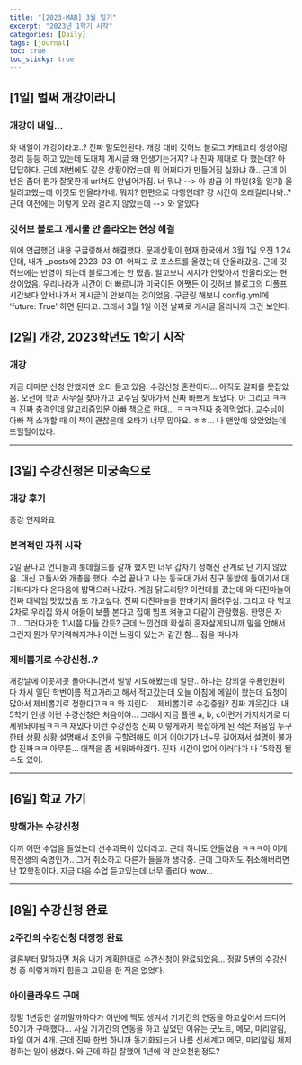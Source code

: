 ```yaml
---
title: "[2023-MAR] 3월 일기"
excerpt: "2023년 1학기 시작"
categories: [Daily]
tags: [journal]
toc: true
toc_sticky: true
---
```


## [1일] 벌써 개강이라니
### 개강이 내일...
와 내일이 개강이라고..? 진짜 말도안된다. 개강 대비 깃허브 블로그 카테고리 생성이랑 정리 등등 하고 있는데 도대체 게시글 왜 안생기는거지? 나 진짜 제대로 다 했는데? 아 답답하다. 근데 저번에도 같은 상황이었는데 뭐 어쩌다가 만들어짐 실화냐 하.. 근데 이번은 좀더 뭔가 잘못한게 url쳐도 안넘어가짐. 너 뭐냐 --> 아 방금 이 파일(3월 일기) 올릴려고했는데 이것도 안올라가네. 뭐지? 한편으로 다행인데? 걍 시간이 오래걸리나봐..? 근데 이전에는 이렇게 오래 걸리지 않았는데 --> 와 알았다

### 깃허브 블로그 게시물 안 올라오는 현상 해결
위에 언급했던 내용 구글링해서 해결했다. 문제상황이 현재 한국에서 3월 1일 오전 1:24인데, 내가 _posts에 2023-03-01-어쩌고 로 포스트를 올렸는데 안올라갔음. 근데 깃허브에는 반영이 되는데 블로그에는 안 떴음. 알고보니 시차가 안맞아서 안올라오는 현상이었음. 우리나라가 시간이 더 빠르니까 미국이든 어쨋든 이 깃허브 블로그의 디폴프 시간보다 앞서나가서 게시글이 안보이는 것이었음. 구글링 해보니 config.yml에 'future: True' 하면 된다고. 그래서 3월 1일 이전 날짜로 게시글 올리니까 그건 보인다.

## [2일] 개강, 2023학년도 1학기 시작
### 개강
지금 데마분 신청 안했지만 오티 듣고 있음. 수강신청 혼란이다... 아직도 갈피를 못잡았음. 오전에 학과 사무실 찾아가고 교수님 찾아가서 진짜 바쁘게 보냈다. 아 그리고 ㅋㅋㅋ 진짜 충격인데 알고리즘입문 아빠 책으로 한대... ㅋㅋㅋ진짜 충격먹었다. 교수님이 아빠 책 소개할 때 이 책이 괜찮은데 오타가 너무 많아요. ㅎㅎ... 나 맨앞에 앉았었는데 뜨헐헐이었다.

***

## [3일] 수강신청은 미궁속으로
### 개강 후기
종강 언제와요

### 본격적인 자취 시작
2일 끝나고 언니들과 롯데월드를 갈까 했지만 너무 갑자기 정해진 관계로 난 가지 않았음. 대신 고돌사와 개총을 했다. 수업 끝나고 나는 동국대 가서 친구 동방에 들어가서 대기타다가 다 온다음에 밥먹으러 나갔다. 계림 닭도리탕? 이런데를 갔는데 와 다진마늘이 진짜 대박임 맛있었음 또 가고싶다. 진짜 다진마늘을 한바가지 올려주심. 그리고 다 먹고 2차로 우리집 와서 애들이 보플 본다고 집에 빔프 켜놓고 다같이 관람했음. 한명은 자고.. 그러다가한 11시쯤 다들 간듯? 근데 느낀건데 확실히 혼자살게되니까 말을 안해서 그런지 뭔가 무기력해지거나 이런 느낌이 있는거 같긴 함... 집을 떠나자 

### 제비뽑기로 수강신청..?
개강날에 이곳저곳 돌아다니면서 빌넣 시도해봤는데 일단.. 하나는 강의실 수용인원이 다 차서 일단 학번이름 적고가라고 해서 적고갔는데 오늘 아침에 메일이 왔는데 요청이 많아서 제비뽑기로 정한다고ㅋㅋ 와 지린다... 제비뽑기로 수강증원? 진짜 개웃긴다. 내 5학기 인생 이런 수강신청은 처음이야... 그래서 지금 플렌 a, b, c이런거 가지치기로 다 세워놔야됨ㅋㅋㅋ 재밌다 이런 수강신청 진짜 이렇게까지 복잡하게 된 적은 처음임 누구한테 상황 상황 설명해서 조언을 구할려해도 이거 이야기가 너~무 길어져서 설명이 불가함 진짜ㅋㅋ 아무튼... 대책을 좀 세워봐야겠다. 진짜 시간이 없어 이러다가 나 15학점 될 수도 있어.

***

## [6일] 학교 가기
### 망해가는 수강신청
아까 어떤 수업을 들었는데 선수과목이 있더라고. 근데 하나도 안들었음 ㅋㅋㅋ아 이게 복전생의 숙명인가.. 그거 취소하고 다른가 들을까 생각중. 근데 그마저도 취소해버리면 난 12학점이다. 지금 다음 수업 듣고있는데 너무 졸리다 wow...

***

## [8일] 수강신청 완료
### 2주간의 수강신청 대장정 완료
결론부터 말하자면 처음 내가 계획한대로 수간신청이 완료되었음... 정말 5번의 수강신청 중 이렇게까지 힘들고 고민을 한 적은 없었다.

### 아이클라우드 구매
정말 1년동안 살까말까하다가 이번에 맥도 생겨서 기기간의 연동을 하고싶어서 드디어 50기가 구매했다... 사실 기기간의 연동을 하고 싶었던 이유는 굿노트, 메모, 미리알림, 파일 이거 4개. 근데 진짜 한번 하니까 동기화되는거 나름 신세계고 메모, 미리알림 체제 정하는 일이 생겼다. 와 근데 하길 잘했어 1년에 약 만오천원정도?